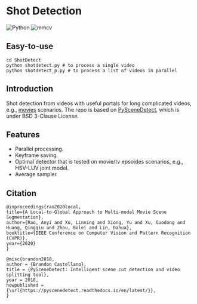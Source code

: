# Shot Detection

![Python](https://img.shields.io/badge/Python->=3.6-Blue?logo=python) ![mmcv](https://img.shields.io/badge/mmcv-%3E%3D0.4.0-green)

## Easy-to-use
```
cd ShotDetect
python shotdetect.py # to process a single video
python shotdetect_p.py # to process a list of videos in parallel
```

## Introduction
Shot detection from videos
with useful portals for long complicated videos, e.g., [movies](http://movienet.site/) scenarios.
The repo is based on [PySceneDetect](py.scenedetect.com), which is under BSD 3-Clause License.

## Features
- Parallel processing.
- Keyframe saving.
- Optimal detector that is tested on movie/tv epsoides scenarios, e.g., HSV-LUV joint model.
- Average sampler.

## Citation
```
@inproceedings{rao2020local,
title={A Local-to-Global Approach to Multi-modal Movie Scene Segmentation},
author={Rao, Anyi and Xu, Linning and Xiong, Yu and Xu, Guodong and Huang, Qingqiu and Zhou, Bolei and Lin, Dahua},
booktitle={IEEE Conference on Computer Vision and Pattern Recognition (CVPR)},
year={2020}
}

@misc{brandon2018,
author = {Brandon Castellano},
title = {PySceneDetect: Intelligent scene cut detection and video splitting tool},
year = 2018,
howpublished = {\url{https://pyscenedetect.readthedocs.io/en/latest/}},
}
```